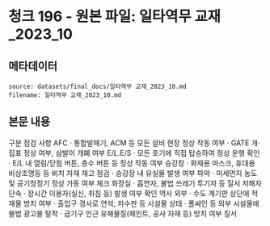 # 청크 196 - 원본 파일: 일타역무 교재_2023_10

## 메타데이터

```
source: datasets/final_docs/일타역무 교재_2023_10.md
filename: 일타역무 교재_2023_10.md
```

## 본문 내용

구분 점검 사항 AFC · 통합발매기, ACM 등 모든 설비 현장 정상 작동 여부  · GATE 개·집표 정상 여부, 삼발이 개폐 여부 E/L․E/S · 모든 호기에 직접 탑승하여 정상 운행 확인  · E/L 내 열림/닫힘 버튼, 층수 버튼 등 정상 작동 여부 승강장 · 화재용 마스크, 휴대용 비상조명등 등 비치 자재 재고 점검  · 승강장 내 유실물 발생 여부 파악  · 미세먼지 농도 및 공기청정기 정상 가동 여부 체크 화장실 · 흡연자, 불법 쓰레기 투기자 등 질서 저해자 단속  · 장시간 이용자(실신, 취침 등) 발생 여부 확인 역사 외부 · 수도 계기판 상단에 적재물 방치 여부  · 출입구 경사로 연석, 차수판 등 시설물 상태  · 폴싸인 등 외부 시설물에 불법 광고물 탈착  · 급기구 인근 유해물질(페인트, 공사 자재 등) 방치 여부 질서